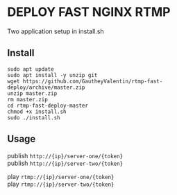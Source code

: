 # DEPLOY FAST NGINX RTMP
Two application setup in install.sh

## Install
```
sudo apt update
sudo apt install -y unzip git
wget https://github.com/GautheyValentin/rtmp-fast-deploy/archive/master.zip
unzip master.zip
rm master.zip
cd rtmp-fast-deploy-master
chmod +x install.sh
sudo ./install.sh
```

## Usage


publish ```http://{ip}/server-one/{token}``` \
publish ```http://{ip}/server-two/{token}```

play ```rtmp://{ip}/server-one/{token}``` \
play ```rtmp://{ip}/server-two/{token}``` 